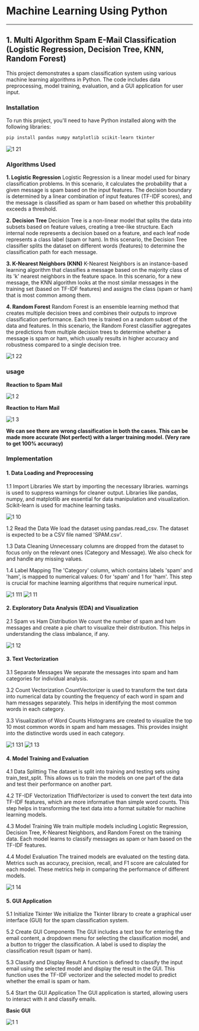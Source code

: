 # Machine Learning Using Python
--------------------------------------------------

## 1. Multi Algorithm Spam E-Mail Classification (Logistic Regression, Decision Tree, KNN, Random Forest)

This project demonstrates a spam classification system using various machine learning algorithms in Python. The code includes data preprocessing, model training, evaluation, and a GUI application for user input.

### Installation

To run this project, you'll need to have Python installed along with the following libraries:

```bash
pip install pandas numpy matplotlib scikit-learn tkinter
```

![1 21](https://github.com/user-attachments/assets/5c200bae-a4a5-490d-ac4b-76587bc7a286)

### Algorithms Used

**1. Logistic Regression**
Logistic Regression is a linear model used for binary classification problems. In this scenario, it calculates the probability that a given message is spam based on the input features. The decision boundary is determined by a linear combination of input features (TF-IDF scores), and the message is classified as spam or ham based on whether this probability exceeds a threshold.

**2. Decision Tree**
Decision Tree is a non-linear model that splits the data into subsets based on feature values, creating a tree-like structure. Each internal node represents a decision based on a feature, and each leaf node represents a class label (spam or ham). In this scenario, the Decision Tree classifier splits the dataset on different words (features) to determine the classification path for each message.

**3. K-Nearest Neighbors (KNN)**
K-Nearest Neighbors is an instance-based learning algorithm that classifies a message based on the majority class of its 'k' nearest neighbors in the feature space. In this scenario, for a new message, the KNN algorithm looks at the most similar messages in the training set (based on TF-IDF features) and assigns the class (spam or ham) that is most common among them.

**4. Random Forest**
Random Forest is an ensemble learning method that creates multiple decision trees and combines their outputs to improve classification performance. Each tree is trained on a random subset of the data and features. In this scenario, the Random Forest classifier aggregates the predictions from multiple decision trees to determine whether a message is spam or ham, which usually results in higher accuracy and robustness compared to a single decision tree.

![1 22](https://github.com/user-attachments/assets/904bcfe9-704d-42fb-b990-175e88c99635)

### usage

**Reaction to Spam Mail**

![1 2](https://github.com/user-attachments/assets/5a76680c-9cee-4a70-b129-70109c9cba60)

**Reaction to Ham Mail**

![1 3](https://github.com/user-attachments/assets/b89caeae-e482-49b1-99c0-b5374989e32c)

**We can see there are wrong classification in both the cases. This can be made more accurate (Not perfect) with a larger training model. (Very rare to get 100% accuracy)**

### Implementation

#### 1. Data Loading and Preprocessing

1.1 Import Libraries
We start by importing the necessary libraries. warnings is used to suppress warnings for cleaner output. Libraries like pandas, numpy, and matplotlib are essential for data manipulation and visualization. Scikit-learn is used for machine learning tasks.

![1 10](https://github.com/user-attachments/assets/656a015a-a7de-4332-a6be-836d89aacdfe)

1.2 Read the Data
We load the dataset using pandas.read_csv. The dataset is expected to be a CSV file named 'SPAM.csv'.

1.3 Data Cleaning
Unnecessary columns are dropped from the dataset to focus only on the relevant ones (Category and Message). We also check for and handle any missing values.

1.4 Label Mapping
The 'Category' column, which contains labels 'spam' and 'ham', is mapped to numerical values: 0 for 'spam' and 1 for 'ham'. This step is crucial for machine learning algorithms that require numerical input.

![1 111](https://github.com/user-attachments/assets/d1b035d4-f5cf-45c7-a84f-02f2a3296534)
![1 11](https://github.com/user-attachments/assets/f330d21d-b883-4b30-b63d-4f3a4ed22fe7)

#### 2. Exploratory Data Analysis (EDA) and Visualization

2.1 Spam vs Ham Distribution
We count the number of spam and ham messages and create a pie chart to visualize their distribution. This helps in understanding the class imbalance, if any.

![1 12](https://github.com/user-attachments/assets/d29825d9-f6b6-4cec-a523-19bebef335ff)

#### 3. Text Vectorization

3.1 Separate Messages
We separate the messages into spam and ham categories for individual analysis.

3.2 Count Vectorization
CountVectorizer is used to transform the text data into numerical data by counting the frequency of each word in spam and ham messages separately. This helps in identifying the most common words in each category.

3.3 Visualization of Word Counts
Histograms are created to visualize the top 10 most common words in spam and ham messages. This provides insight into the distinctive words used in each category.

![1 131](https://github.com/user-attachments/assets/2527fcdb-d066-4f60-add8-163c3173ae7c)
![1 13](https://github.com/user-attachments/assets/2d07b93e-73dd-4ceb-a12f-9793e4f797e9)

#### 4. Model Training and Evaluation

4.1 Data Splitting
The dataset is split into training and testing sets using train_test_split. This allows us to train the models on one part of the data and test their performance on another part.

4.2 TF-IDF Vectorization
TfidfVectorizer is used to convert the text data into TF-IDF features, which are more informative than simple word counts. This step helps in transforming the text data into a format suitable for machine learning models.

4.3 Model Training
We train multiple models including Logistic Regression, Decision Tree, K-Nearest Neighbors, and Random Forest on the training data. Each model learns to classify messages as spam or ham based on the TF-IDF features.

4.4 Model Evaluation
The trained models are evaluated on the testing data. Metrics such as accuracy, precision, recall, and F1 score are calculated for each model. These metrics help in comparing the performance of different models.

![1 14](https://github.com/user-attachments/assets/72b146c2-2698-415c-aac9-6b1cd862d997)


#### 5. GUI Application

5.1 Initialize Tkinter
We initialize the Tkinter library to create a graphical user interface (GUI) for the spam classification system.

5.2 Create GUI Components
The GUI includes a text box for entering the email content, a dropdown menu for selecting the classification model, and a button to trigger the classification. A label is used to display the classification result (spam or ham).

5.3 Classify and Display Result
A function is defined to classify the input email using the selected model and display the result in the GUI. This function uses the TF-IDF vectorizer and the selected model to predict whether the email is spam or ham.

5.4 Start the GUI Application
The GUI application is started, allowing users to interact with it and classify emails.

**Basic GUI**

![1 1](https://github.com/user-attachments/assets/72de3d00-d6e7-4491-ab50-b35ac946260c)
